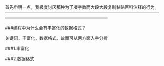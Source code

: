 首先申明一点，我极度讨厌那种为了凑字数而大段大段复制黏贴百科注释的行为。
————————————————————————————————————————————————————————————


###编程中为什么会有丰富化的数据格式？

关键词，丰富化，数据格式，故而可从两方面入手分析

###1.丰富化




###2.数据格式




